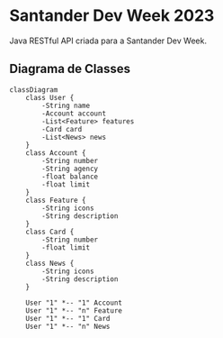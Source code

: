 # Santander Dev Week 2023
Java RESTful API criada para a Santander Dev Week.

## Diagrama de Classes

```mermaid
classDiagram
    class User {
        -String name
        -Account account
        -List<Feature> features
        -Card card
        -List<News> news
    }
    class Account {
        -String number
        -String agency
        -float balance
        -float limit
    }
    class Feature {
        -String icons
        -String description
    }
    class Card {
        -String number
        -float limit
    }
    class News {
        -String icons
        -String description
    }

    User "1" *-- "1" Account
    User "1" *-- "n" Feature
    User "1" *-- "1" Card
    User "1" *-- "n" News

```
